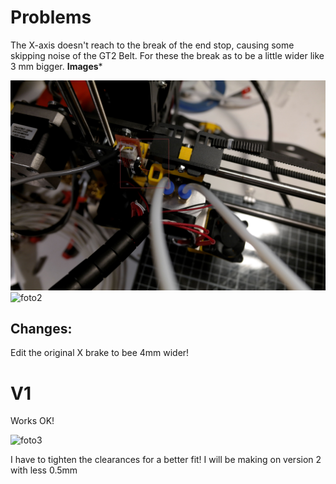 # Problems
The X-axis doesn't reach to the break of the end stop, causing some skipping noise of the GT2 Belt. For these the break as to be a little wider like 3 mm bigger.
**Images***

![foto1](fotos/_SAM1096.JPG)
![foto2](fotos/_SAM1099.JPG)

## Changes:
Edit the original X brake to bee 4mm wider!

# V1

Works OK! 

![foto3](fotos/_SAM1100.JPG)

I have to tighten the clearances for a better fit! I will be making on version 2 with less 0.5mm 